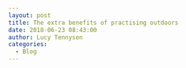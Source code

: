 ```yaml
---
layout: post
title: The extra benefits of practising outdoors
date: 2018-06-23 08:43:00
author: Lucy Tennyson
categories:
  - Blog
---
```

